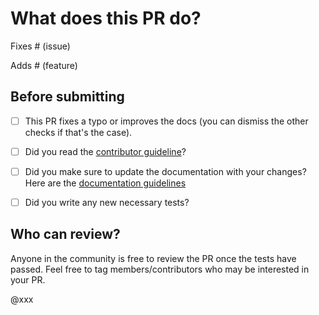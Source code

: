 # What does this PR do?

<!--
Congratulations! You've made it this far! You're not quite done yet though.

Once merged, your PR is going to appear in the release notes with the title you set, so make sure it's a great title that fully reflects the extent of your awesome contribution.

Then, please replace this with a description of the change and which issue is fixed (if applicable). Please also include relevant motivation and context. List any dependencies (if any) that are required for this change.

Once you're done, someone will review your PR shortly (see the section "Who can review?" below to tag some potential reviewers). They may suggest changes to make the code even better. If no one reviewed your PR after a week has passed, don't hesitate to post a new comment @-mentioning the same persons---sometimes notifications get lost.
-->

<!-- Remove if not applicable -->

Fixes # (issue)

Adds # (feature)


## Before submitting
- [ ] This PR fixes a typo or improves the docs (you can dismiss the other checks if that's the case).
- [ ] Did you read the [contributor guideline](https://github.com/mindspore-lab/mindone/blob/master/CONTRIBUTING.md)?
- [ ] Did you make sure to update the documentation with your changes? Here are the
      [documentation guidelines](https://github.com/mindspore-lab/mindcv/wiki/%E6%96%87%E6%A1%A3%E7%BC%96%E5%86%99%E8%A7%84%E8%8C%83)
- [ ] Did you write any new necessary tests?


## Who can review?

Anyone in the community is free to review the PR once the tests have passed. Feel free to tag
members/contributors who may be interested in your PR.

@xxx

<!-- Your PR will be replied to more quickly if you can figure out the right person to tag with @.

 If you know how to use git blame, that is the easiest way, otherwise, here is a rough guide of **who to tag**.
 Please tag fewer than 3 people.
-->
